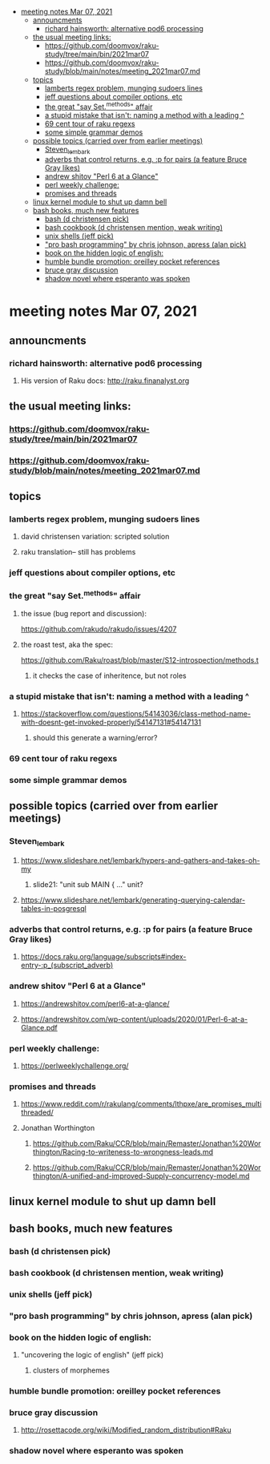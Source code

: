 - [meeting notes Mar 07, 2021](#orgb8d15f7)
  - [announcments](#org282f112)
    - [richard hainsworth: alternative pod6 processing](#org8e64f3a)
  - [the usual meeting links:](#orgb1894bf)
    - [<https://github.com/doomvox/raku-study/tree/main/bin/2021mar07>](#org5eb62da)
    - [<https://github.com/doomvox/raku-study/blob/main/notes/meeting_2021mar07.md>](#org8935638)
  - [topics](#orgaee3d00)
    - [lamberts regex problem, munging sudoers lines](#org9e958f6)
    - [jeff questions about compiler options, etc](#orgec05f98)
    - [the great "say Set.<sup>methods</sup>" affair](#org1c0c506)
    - [a stupid mistake that isn't: naming a method with a leading ^](#org256f8f0)
    - [69 cent tour of raku regexs](#orgd201f36)
    - [some simple grammar demos](#org7b79954)
  - [possible topics (carried over from earlier meetings)](#org167a3ee)
    - [Steven<sub>lembark</sub>](#org5d2071d)
    - [adverbs that control returns, e.g. :p for pairs (a feature Bruce Gray likes)](#org2679908)
    - [andrew shitov "Perl 6 at a Glance"](#org718a17f)
    - [perl weekly challenge:](#org4cbc3ad)
    - [promises and threads](#org106df5b)
  - [linux kernel module to shut up damn bell](#org476b39a)
  - [bash books, much new features](#orgbffdd8c)
    - [bash          (d christensen pick)](#org629dd2e)
    - [bash cookbook (d christensen mention, weak writing)](#orgb84ef04)
    - [unix shells (jeff pick)](#org736da66)
    - ["pro bash programming" by chris johnson, apress (alan pick)](#orgf5d44fa)
    - [book on the hidden logic of english:](#org51b81fc)
    - [humble bundle promotion: oreilley pocket references](#org9f2d74f)
    - [bruce gray discussion](#org77b18f7)
    - [shadow novel where esperanto was spoken](#org392f879)


<a id="orgb8d15f7"></a>

# meeting notes Mar 07, 2021


<a id="org282f112"></a>

## announcments


<a id="org8e64f3a"></a>

### richard hainsworth: alternative pod6 processing

1.  His version of Raku docs: <http://raku.finanalyst.org>


<a id="orgb1894bf"></a>

## the usual meeting links:


<a id="org5eb62da"></a>

### <https://github.com/doomvox/raku-study/tree/main/bin/2021mar07>


<a id="org8935638"></a>

### <https://github.com/doomvox/raku-study/blob/main/notes/meeting_2021mar07.md>


<a id="orgaee3d00"></a>

## topics


<a id="org9e958f6"></a>

### lamberts regex problem, munging sudoers lines

1.  david christensen variation: scripted solution

2.  raku translation&#x2013; still has problems


<a id="orgec05f98"></a>

### jeff questions about compiler options, etc


<a id="org1c0c506"></a>

### the great "say Set.<sup>methods</sup>" affair

1.  the issue (bug report and discussion):

    <https://github.com/rakudo/rakudo/issues/4207>

2.  the roast test, aka the spec:

    <https://github.com/Raku/roast/blob/master/S12-introspection/methods.t>
    
    1.  it checks the case of inheritence, but not roles


<a id="org256f8f0"></a>

### a stupid mistake that isn't: naming a method with a leading ^

1.  <https://stackoverflow.com/questions/54143036/class-method-name-with-doesnt-get-invoked-properly/54147131#54147131>

    1.  should this generate a warning/error?


<a id="orgd201f36"></a>

### 69 cent tour of raku regexs


<a id="org7b79954"></a>

### some simple grammar demos


<a id="org167a3ee"></a>

## possible topics (carried over from earlier meetings)


<a id="org5d2071d"></a>

### Steven<sub>lembark</sub>

1.  <https://www.slideshare.net/lembark/hypers-and-gathers-and-takes-oh-my>

    1.  slide21:  "unit sub MAIN { &#x2026;"  unit?

2.  <https://www.slideshare.net/lembark/generating-querying-calendar-tables-in-posgresql>


<a id="org2679908"></a>

### adverbs that control returns, e.g. :p for pairs (a feature Bruce Gray likes)

1.  <https://docs.raku.org/language/subscripts#index-entry-:p_(subscript_adverb)>


<a id="org718a17f"></a>

### andrew shitov "Perl 6 at a Glance"

1.  <https://andrewshitov.com/perl6-at-a-glance/>

2.  <https://andrewshitov.com/wp-content/uploads/2020/01/Perl-6-at-a-Glance.pdf>


<a id="org4cbc3ad"></a>

### perl weekly challenge:

1.  <https://perlweeklychallenge.org/>


<a id="org106df5b"></a>

### promises and threads

1.  <https://www.reddit.com/r/rakulang/comments/lthpxe/are_promises_multithreaded/>

2.  Jonathan Worthington

    1.  <https://github.com/Raku/CCR/blob/main/Remaster/Jonathan%20Worthington/Racing-to-writeness-to-wrongness-leads.md>
    
    2.  <https://github.com/Raku/CCR/blob/main/Remaster/Jonathan%20Worthington/A-unified-and-improved-Supply-concurrency-model.md>


<a id="org476b39a"></a>

## linux kernel module to shut up damn bell


<a id="orgbffdd8c"></a>

## bash books, much new features


<a id="org629dd2e"></a>

### bash          (d christensen pick)


<a id="orgb84ef04"></a>

### bash cookbook (d christensen mention, weak writing)


<a id="org736da66"></a>

### unix shells (jeff pick)


<a id="orgf5d44fa"></a>

### "pro bash programming" by chris johnson, apress (alan pick)


<a id="org51b81fc"></a>

### book on the hidden logic of english:

1.  "uncovering the logic of english" (jeff pick)

    1.  clusters of morphemes


<a id="org9f2d74f"></a>

### humble bundle promotion: oreilley pocket references


<a id="org77b18f7"></a>

### bruce gray discussion

1.  <http://rosettacode.org/wiki/Modified_random_distribution#Raku>


<a id="org392f879"></a>

### shadow novel where esperanto was spoken
